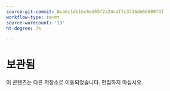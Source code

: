 ```yaml
---
source-git-commit: 8ca6c1db1bc8e165f2a24cdffc3736de66089f4f
workflow-type: tm+mt
source-wordcount: '13'
ht-degree: 7%

---
```

# 보관됨

이 콘텐츠는 다른 저장소로 이동되었습니다. 편집하지 마십시오.
